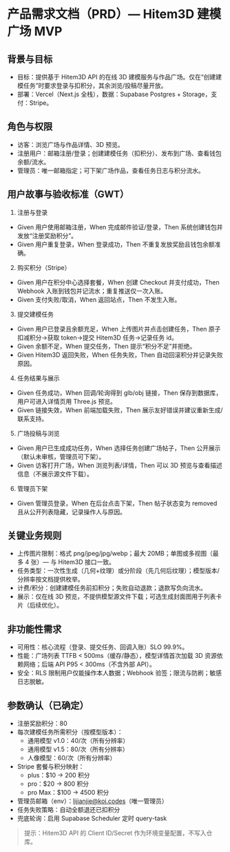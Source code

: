# 产品需求文档（PRD）— Hitem3D 建模广场 MVP

## 背景与目标
- 目标：提供基于 Hitem3D API 的在线 3D 建模服务与作品广场。仅在“创建建模任务”时要求登录与扣积分，其余浏览/投稿尽量开放。
- 部署：Vercel（Next.js 全栈），数据：Supabase Postgres + Storage，支付：Stripe。

## 角色与权限
- 访客：浏览广场与作品详情、3D 预览。
- 注册用户：邮箱注册/登录；创建建模任务（扣积分）、发布到广场、查看钱包余额/流水。
- 管理员：唯一邮箱指定；可下架广场作品，查看任务日志与积分流水。

## 用户故事与验收标准（GWT）
1) 注册与登录
- Given 用户使用邮箱注册，When 完成邮件验证/登录，Then 系统创建钱包并发放“注册奖励积分”。
- Given 用户重复登录，When 登录成功，Then 不重复发放奖励且钱包余额准确。

2) 购买积分（Stripe）
- Given 用户在积分中心选择套餐，When 创建 Checkout 并支付成功，Then Webhook 入账到钱包并记流水；重复推送仅一次入账。
- Given 支付失败/取消，When 返回站点，Then 不发生入账。

3) 提交建模任务
- Given 用户已登录且余额充足，When 上传图片并点击创建任务，Then 原子扣减积分→获取 token→提交 Hitem3D 任务→记录任务 id。
- Given 余额不足，When 提交任务，Then 提示“积分不足”并拒绝。
- Given Hitem3D 返回失败，When 任务失败，Then 自动回滚积分并记录失败原因。

4) 任务结果与展示
- Given 任务成功，When 回调/轮询得到 glb/obj 链接，Then 保存到数据库，用户可进入详情页用 Three.js 预览。
- Given 链接失效，When 前端加载失败，Then 展示友好错误并建议重新生成/联系支持。

5) 广场投稿与浏览
- Given 用户已生成成功任务，When 选择任务创建广场帖子，Then 公开展示（默认未审核，管理员可下架）。
- Given 访客打开广场，When 浏览列表/详情，Then 可以 3D 预览与查看描述信息（不展示源文件下载）。

6) 管理员下架
- Given 管理员登录，When 在后台点击下架，Then 帖子状态变为 removed 且从公开列表隐藏，记录操作人与原因。

## 关键业务规则
- 上传图片限制：格式 png/jpeg/jpg/webp；最大 20MB；单图或多视图（最多 4 张）— 与 Hitem3D 接口一致。
- 任务类型：一次性生成（几何+纹理）或分阶段（先几何后纹理）；模型版本/分辨率按文档提供枚举。
- 计费/积分：创建建模任务前扣积分；失败自动退款；退款写负向流水。
- 展示：仅在线 3D 预览，不提供模型源文件下载；可选生成封面图用于列表卡片（后续优化）。

## 非功能性需求
- 可用性：核心流程（登录、提交任务、回调入账）SLO 99.9%。
- 性能：广场列表 TTFB < 500ms（缓存/静态），模型详情首次加载 3D 资源依赖网络；后端 API P95 < 300ms（不含外部 API）。
- 安全：RLS 限制用户仅能操作本人数据；Webhook 验签；限流与防刷；敏感日志脱敏。

## 参数确认（已确定）
- 注册奖励积分：80
- 每次建模任务所需积分（按模型版本）：
  - 通用模型 v1.0：40/次（所有分辨率）
  - 通用模型 v1.5：80/次（所有分辨率）
  - 人像模型：60/次（所有分辨率）
- Stripe 套餐与积分映射：
  - plus：$10 → 200 积分
  - pro：$20 → 800 积分
  - pro Max：$100 → 4500 积分
- 管理员邮箱（env）：lijianjie@koi.codes（唯一管理员）
- 任务失败策略：自动全额退还已扣积分
- 兜底轮询：启用 Supabase Scheduler 定时 query-task

> 提示：Hitem3D API 的 Client ID/Secret 作为环境变量配置，不写入仓库。
